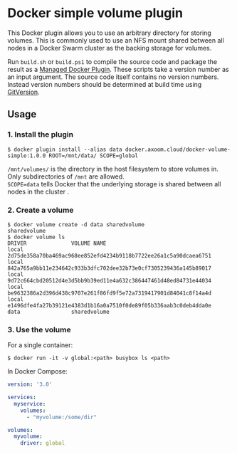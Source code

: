# Docker simple volume plugin

This Docker plugin allows you to use an arbitrary directory for storing volumes. This is commonly used to use an NFS mount shared between all nodes in a Docker Swarm cluster as the backing storage for volumes.

Run `build.sh` or `build.ps1` to compile the source code and package the result as a [Managed Docker Plugin](https://docs.docker.com/engine/extend/).
These scripts take a version number as an input argument. The source code itself contains no version numbers. Instead version numbers should be determined at build time using [GitVersion](http://gitversion.readthedocs.io/).



## Usage

### 1. Install the plugin

```
$ docker plugin install --alias data docker.axoom.cloud/docker-volume-simple:1.0.0 ROOT=/mnt/data/ SCOPE=global
```

`/mnt/volumes/` is the directory in the host filesystem to store volumes in. Only subdirectories of `/mnt` are allowed.  
`SCOPE=data` tells Docker that the underlying storage is shared between all nodes in the cluster .

### 2. Create a volume

```
$ docker volume create -d data sharedvolume
sharedvolume
$ docker volume ls
DRIVER              VOLUME NAME
local               2d75de358a70ba469ac968ee852efd4234b9118b7722ee26a1c5a90dcaea6751
local               842a765a9bb11e234642c933b3dfc702dee32b73e0cf7305239436a145b89017
local               9d72c664cbd20512d4e3d5bb9b39ed11e4a632c386447461d48ed84731e44034
local               be9632386a2d396d438c9707e261f86fd9f5e72a7319417901d84041c8f14a4d
local               e1496dfe4fa27b39121e4383d1b16a0a7510f0de89f05b336aab3c0deb4dda0e
data                sharedvolume
```

### 3. Use the volume

For a single container:
```
$ docker run -it -v global:<path> busybox ls <path>
```

In Docker Compose:
```yml
version: '3.0'

services:
  myservice:
    volumes:
      - "myvolume:/some/dir"

volumes:
  myvolume:
    driver: global
```
